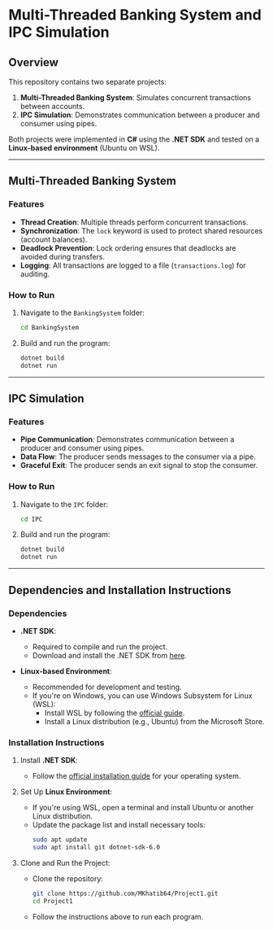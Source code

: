# Multi-Threaded Banking System and IPC Simulation

## Overview
This repository contains two separate projects:
1. **Multi-Threaded Banking System**: Simulates concurrent transactions between accounts.
2. **IPC Simulation**: Demonstrates communication between a producer and consumer using pipes.

Both projects were implemented in **C#** using the **.NET SDK** and tested on a **Linux-based environment** (Ubuntu on WSL).

---

## Multi-Threaded Banking System

### Features
- **Thread Creation**: Multiple threads perform concurrent transactions.
- **Synchronization**: The `lock` keyword is used to protect shared resources (account balances).
- **Deadlock Prevention**: Lock ordering ensures that deadlocks are avoided during transfers.
- **Logging**: All transactions are logged to a file (`transactions.log`) for auditing.

### How to Run
1. Navigate to the `BankingSystem` folder:
   ```bash
   cd BankingSystem
   ```
2. Build and run the program:
   ```bash
   dotnet build
   dotnet run
   ```

---

## IPC Simulation

### Features
- **Pipe Communication**: Demonstrates communication between a producer and consumer using pipes.
- **Data Flow**: The producer sends messages to the consumer via a pipe.
- **Graceful Exit**: The producer sends an exit signal to stop the consumer.

### How to Run
1. Navigate to the `IPC` folder:
   ```bash
   cd IPC
   ```
2. Build and run the program:
   ```bash
   dotnet build
   dotnet run
   ```

---

## Dependencies and Installation Instructions

### Dependencies
- **.NET SDK**:
  - Required to compile and run the project.
  - Download and install the .NET SDK from [here](https://dotnet.microsoft.com/download).

- **Linux-based Environment**:
  - Recommended for development and testing.
  - If you're on Windows, you can use Windows Subsystem for Linux (WSL):
    - Install WSL by following the [official guide](https://learn.microsoft.com/en-us/windows/wsl/install).
    - Install a Linux distribution (e.g., Ubuntu) from the Microsoft Store.

### Installation Instructions

1. Install **.NET SDK**:
   - Follow the [official installation guide](https://dotnet.microsoft.com/en-us/download) for your operating system.

2. Set Up **Linux Environment**:
   - If you're using WSL, open a terminal and install Ubuntu or another Linux distribution.
   - Update the package list and install necessary tools:
     ```bash
     sudo apt update
     sudo apt install git dotnet-sdk-6.0
     ```

3. Clone and Run the Project:
   - Clone the repository:
     ```bash
     git clone https://github.com/MKhatib64/Project1.git
     cd Project1
     ```
   - Follow the instructions above to run each program.

